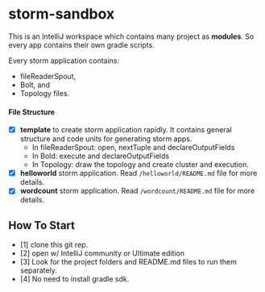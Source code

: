 # storm-sandbox
This is an IntelliJ workspace which contains many project as **modules**. So every app contains their own gradle scripts.

Every storm application contains:
 * fileReaderSpout,
 * Bolt, and
 * Topology files.

#### File Structure

- [x] **template** to create storm application rapidly. It contains general structure and code units for generating storm apps.<br> 
    - In fileReaderSpout: open, nextTuple and declareOutputFields <br>
    - In Bold: execute and declareOutputFields <br>
    - In Topology: draw the topology and create cluster and execution.
- [x] **helloworld** storm application. Read `/helloworld/README.md` file for more details.
- [x] **wordcount** storm application. Read `/wordcount/README.md` file for more details. 

## How To Start
- [1] clone this git rep.
- [2] open w/ IntelliJ community or Ultimate edition
- [3] Look for the project folders and README.md files to run them separately.
- [4] No need to install gradle sdk. 
